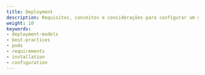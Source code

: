 ```yaml
---
title: Deployment
description: Requisitos, conceitos e considerações para configurar um deployment do Istio.
weight: 10
keywords:
- deployment-models
- best-practices
- pods
- requirements
- installation
- configuration
---
```

